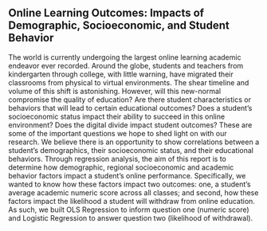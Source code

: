 ## Online Learning Outcomes: Impacts of Demographic, Socioeconomic, and Student Behavior

The world is currently undergoing the largest online learning academic endeavor ever recorded.  Around the globe, students and teachers from kindergarten through college, with little warning, have migrated their classrooms from physical to virtual environments.  The shear timeline and volume of this shift is astonishing.  However, will this new-normal compromise the quality of education?  Are there student characteristics or behaviors that will lead to certain educational outcomes?  Does a student’s socioeconomic status impact their ability to succeed in this online environment?  Does the digital divide impact student outcomes?  These are some of the important questions we hope to shed light on with our research. We believe there is an opportunity to show correlations between a student’s demographics, their socioeconomic status, and their educational behaviors. Through regression analysis, the aim of this report is to determine how demographic, regional socioeconomic and academic behavior factors impact a student’s online performance. Specifically, we wanted to know how these factors impact two outcomes: one, a student’s average academic numeric score across all classes; and second, how these factors impact the likelihood a student will withdraw from online education.  As such, we built OLS Regression to inform question one (numeric score) and Logistic Regression to answer question two (likelihood of withdrawal). 
